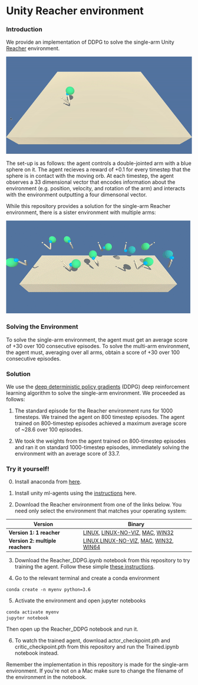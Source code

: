 # Unity Reacher environment

### Introduction

We provide an implementation of DDPG to solve the single-arm Unity [Reacher](https://github.com/Unity-Technologies/ml-agents/blob/master/docs/Learning-Environment-Examples.md#reacher) environment.

![Single Reacher solved](Unity_single_reacher.gif)

The set-up is as follows: the agent controls a double-jointed arm with a blue sphere on it. The agent recieves a reward of +0.1 for every timestep that the sphere is in contact with the moving orb. At each timestep, the agent observes a 33 dimensional vector that encodes information about the environment (e.g. position, velocity, and rotation of the arm) and interacts with the environment outputting a four dimensonal vector.

While this repository provides a solution for the single-arm Reacher environment, there is a sister environment with multiple arms:

![Multi Reacher solved](Unity_multi_reacher.gif)

### Solving the Environment
To solve the single-arm environment, the agent must get an average score of +30 over 100 consecutive episodes. To solve the multi-arm environment, the agent must, averaging over all arms, obtain a score of +30 over 100 consecutive episodes.

### Solution

We use the [deep deterministic policy gradients](https://arxiv.org/abs/1509.02971) (DDPG) deep reinforcement learning algorithm to solve the single-arm environment. We proceeded as follows:

1. The standard episode for the Reacher environment runs for 1000 timesteps. We trained the agent on 800 timestep episodes. The agent trained on 800-timestep episodes achieved a maximum average score of ~28.6 over 100 episodes. 

2. We took the weights from the agent trained on 800-timestep episodes and ran it on standard 1000-timestep episodes, immediately solving the environment with an average score of 33.7.

### Try it yourself!

0. Install anaconda from [here](https://www.anaconda.com/distribution/).

1. Install unity ml-agents using the [instructions](https://github.com/Unity-Technologies/ml-agents/blob/master/docs/Installation.md) here.

2. Download the Reacher environment from one of the links below.  You need only select the environment that matches your operating system:

|Version|Binary|
|-------|-----|
|**Version 1: 1 reacher**|[LINUX](https://s3-us-west-1.amazonaws.com/udacity-drlnd/P2/Reacher/one_agent/Reacher_Linux.zip), [LINUX-NO-VIZ](https://s3-us-west-1.amazonaws.com/udacity-drlnd/P2/Reacher/one_agent/Reacher_Linux_NoVis.zip), [MAC](https://s3-us-west-1.amazonaws.com/udacity-drlnd/P2/Reacher/one_agent/Reacher.app.zip), [WIN32](https://s3-us-west-1.amazonaws.com/udacity-drlnd/P2/Reacher/one_agent/Reacher_Windows_x86.zip)|[WIN64](https://s3-us-west-1.amazonaws.com/udacity-drlnd/P2/Reacher/one_agent/Reacher_Windows_x86_64.zip)|
|**Version 2: multiple reachers**|[LINUX](https://s3-us-west-1.amazonaws.com/udacity-drlnd/P2/Reacher/Reacher_Linux.zip),[LINUX-NO-VIZ](https://s3-us-west-1.amazonaws.com/udacity-drlnd/P2/Reacher/Reacher_Linux_NoVis.zip),  [MAC](https://s3-us-west-1.amazonaws.com/udacity-drlnd/P2/Reacher/Reacher.app.zip), [WIN32](https://s3-us-west-1.amazonaws.com/udacity-drlnd/P2/Reacher/Reacher_Windows_x86.zip), [WIN64](https://s3-us-west-1.amazonaws.com/udacity-drlnd/P2/Reacher/Reacher_Windows_x86_64.zip)|

3. Download the Reacher_DDPG.ipynb notebook from this repository to try training the agent. Follow these simple [these instructions](https://stackoverflow.com/questions/45622602/how-to-save-jupyter-notebooks-from-github).

4. Go to the relevant terminal and create a conda environment
```
conda create -n myenv python=3.6
```

5. Activate the environment and open jupyter notebooks
```
conda activate myenv
jupyter notebook
```

Then open up the Reacher_DDPG notebook and run it.

6. To watch the trained agent, download actor_checkpoint.pth and critic_checkpoint.pth from this repository and run the Trained.ipynb notebook instead.

Remember the implementation in this repository is made for the single-arm environment. If you're not on a Mac make sure to change the filename of the environment in the notebook.
